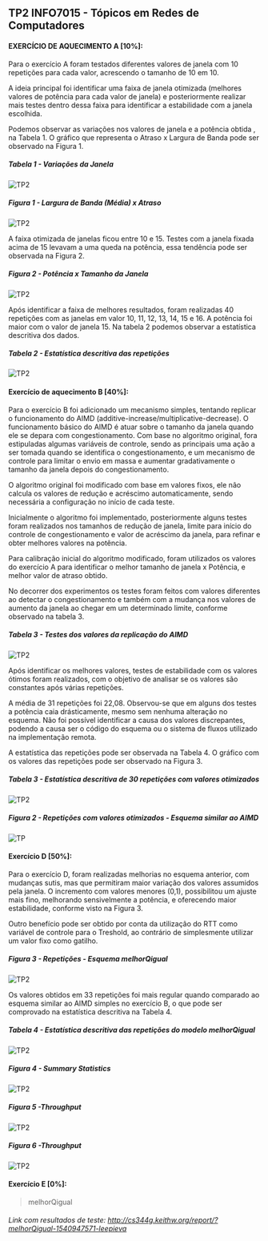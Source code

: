 ## TP2 INFO7015 - Tópicos em Redes de Computadores

#### EXERCÍCIO DE AQUECIMENTO A [10%]:

Para o exercício A foram testados diferentes valores de janela com 10 repetições para cada valor, acrescendo o tamanho de 10 em 10.

A ideia principal foi identificar uma faixa de janela otimizada (melhores valores de potência para cada valor de janela) e posteriormente realizar mais testes dentro dessa faixa para identificar a estabilidade com a janela escolhida.

Podemos observar as variações nos valores de janela e a potência obtida , na Tabela 1. O gráfico que representa o Atraso x Largura de Banda pode ser observado na Figura 1.

##### Tabela 1 - Variações da Janela
<img src="https://image.ibb.co/bZ3WiL/tabela1.png" alt="TP2" border="0"></p>

##### Figura 1 - Largura de Banda (Média) x Atraso
<img src="https://image.ibb.co/jvz43L/graf1.png" alt="TP2" border="0"></p>

A faixa otimizada de janelas ficou entre 10 e 15. Testes com a janela fixada acima de 15 levavam a uma queda na potência, essa tendência pode ser observada na Figura 2.

##### Figura 2 - Potência x Tamanho da Janela
<img src="https://image.ibb.co/jWsriL/graf2.png" alt="TP2" border="0"></p>

Após identificar a faixa de melhores resultados, foram realizadas 40 repetições com as janelas em valor 10, 11, 12, 13, 14, 15 e 16. A potência foi maior com o valor de janela 15. Na tabela 2 podemos observar a estatística descritiva dos dados.

##### Tabela 2 - Estatística descritiva das repetições
<img src="https://image.ibb.co/eM0tQq/estat-a.png" alt="TP2" border="0"></p>

#### Exercício de aquecimento B [40%]:
Para o exercício B foi adicionado um mecanismo simples, tentando replicar o funcionamento do AIMD (additive-increase/multiplicative-decrease). O funcionamento básico do AIMD é atuar sobre o tamanho da janela quando ele se depara com congestionamento. Com base no algoritmo original, fora estipuladas algumas variáveis de controle, sendo as principais uma ação a ser tomada quando se identifica o congestionamento, e um mecanismo de controle para limitar o envio em massa e aumentar gradativamente o tamanho da janela depois do congestionamento.

O algoritmo original foi modificado com base em valores fixos, ele não calcula os valores de redução e acréscimo automaticamente, sendo necessária a configuração no início de cada teste.

Inicialmente o algoritmo foi implementado, posteriormente alguns testes foram realizados nos tamanhos de redução de janela, limite para início do controle de congestionamento e valor de acréscimo da janela, para refinar e obter melhores valores na potência.

Para calibração inicial do algoritmo modificado, foram utilizados os valores do exercício A para identificar o melhor tamanho de janela x Potência, e melhor valor de atraso obtido.

No decorrer dos experimentos os testes foram feitos com valores diferentes ao detectar o congestionamento e também com a mudança nos valores de aumento da janela ao chegar em um determinado limite, conforme observado na tabela 3.

##### Tabela 3 - Testes dos valores da replicação do AIMD
<img src="https://image.ibb.co/hES7OL/AIMD1-dados.png" alt="TP2" border="0"></p>

 Após identificar os melhores valores, testes de estabilidade com os valores ótimos foram realizados, com o objetivo de analisar se os valores são constantes após várias repetições.
 
 A média de 31 repetições foi 22,08. Observou-se que em alguns dos testes a potência caia drásticamente, mesmo sem nenhuma alteração no esquema. Não foi possível identificar a causa dos valores discrepantes, podendo a causa ser o código do esquema ou o sistema de fluxos utilizado na implementação remota.
 
 A estatística das repetições pode ser observada na Tabela 4. O gráfico com os valores das repetições pode ser observado na Figura 3.
 
 ##### Tabela 3 - Estatística descritiva de 30 repetições com valores otimizados
 <img src="https://image.ibb.co/h4wWfq/estat-b.png" alt="TP2" border="0"></p>
 
 ##### Figura 2 - Repetições com valores otimizados - Esquema similar ao AIMD
<img src="https://image.ibb.co/cgHkqq/repeticoesaimd.png" alt="TP" border="0"></p>

#### Exercício D [50%]:

Para o exercício D, foram realizadas melhorias no esquema anterior, com mudanças sutis, mas que permitiram maior variação dos valores assumidos pela janela. O incremento com valores menores (0,1), possibilitou um ajuste mais fino, melhorando sensivelmente a potência, e oferecendo maior estabilidade, conforme visto na Figura 3. 

Outro benefício pode ser obtido por conta da utilização do RTT como variável de controle para o Treshold, ao contrário de simplesmente utilizar um valor fixo como gatilho.

##### Figura 3 - Repetições - Esquema melhorQigual
 <img src="https://image.ibb.co/n8BWHf/repet-c.png" alt="TP2" border="0"></p>
 
Os valores obtidos em 33 repetições foi mais regular quando comparado ao esquema similar ao AIMD simples no exercício B, o que pode ser comprovado na estatística descritiva na Tabela 4. 
 
 ##### Tabela 4 - Estatística descritiva das repetições do modelo melhorQigual
 <img src="https://image.ibb.co/c4Utxf/statc.png" alt="TP2" border="0"></p>


##### Figura 4 - Summary Statistics
 <img src="https://image.ibb.co/euQqtL/power.png" alt="TP2" border="0"></p>

##### Figura 5 -Throughput
 <img src="https://image.ibb.co/n1DYV0/exec-c2.png" alt="TP2" border="0"></p>
 
 ##### Figura 6 -Throughput
 <img src="https://image.ibb.co/jfTBHf/exec-c3.png" alt="TP2" border="0"></p>

#### Exercício E [0%]:
> melhorQigual

###### Link com resultados de teste: http://cs344g.keithw.org/report/?melhorQigual-1540947571-leepieva
